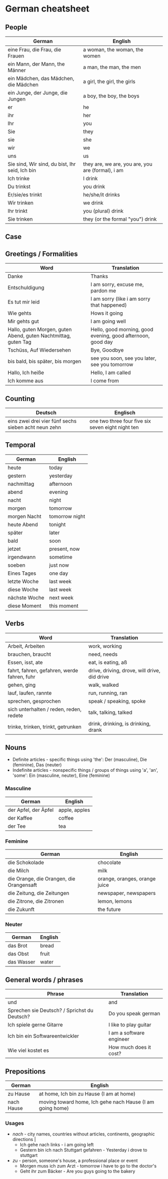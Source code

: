 # German cheatsheet
## People
| German | English |
| --- | --- |
| eine Frau, die Frau, die Frauen | a woman, the woman, the women |
| ein Mann, der Mann, the Männer | a man, the man, the men |
| ein Mädchen, das Mädchen, die Mädchen | a girl, the girl, the girls |
| ein Junge, der Junge, die Jungen | a boy, the boy, the boys |
| er | he |
| ihr | her |
| Ihr | you |
| Sie | they |
| sie | she |
| wir | we |
| uns | us |
| Sie sind, Wir sind, du bist, Ihr seid, Ich bin | they are, we are, you are, you are (formal), i am |
| Ich trinke | I drink | 
| Du trinkst | you drink | 
| Er/sie/es trinkt | he/she/it drinks |
| Wir trinken | we drink |
| Ihr trinkt | you (plural) drink |
| Sie trinken | they (or the formal "you") drink |

## Case

## Greetings / Formalities
| Word | Translation |
| --- | --- |
| Danke | Thanks |
| Entschuldigung | I am sorry, excuse me, pardon me |
| Es tut mir leid | I am sorry (like i am sorry that happened) |
| Wie gehts | Hows it going |
| Mir gehts gut | I am going well |
| Hallo, guten Morgen, guten Abend, guten Nachtmittag, guten Tag | Hello, good morning, good evening, good afternoon, good day |
| Tschüss, Auf Wiedersehen | Bye, Goodbye | 
| bis bald, bis später, bis morgen | see you soon, see you later, see you tomorrow |  
| Hallo, Ich heiße <name> | Hello, I am called <name> |
| Ich komme aus <country> | I come from <country> |

## Counting
| Deutsch | Englisch |
| --- | --- |
| eins zwei drei vier fünf sechs sieben acht neun zehn | one two three four five six seven eight night ten |

## Temporal
| German | English |
| --- | --- |
| heute | today |
| gestern | yesterday |
| nachmittag | afternoon |
| abend | evening |
| nacht | night |
| morgen | tomorrow | 
| morgen Nacht | tomorrow night |
| heute Abend | tonight |
| später | later | 
| bald | soon |
| jetzet | present, now |
| irgendwann | sometime |
| soeben | just now |
| Eines Tages | one day |
| letzte Woche | last week |
| diese Woche | last week |
| nächste Woche | next week |
| diese Moment | this moment |
 
## Verbs
| Word | Translation |
| --- | --- |
| Arbeit, Arbeiten | work, working |
| brauchen, braucht | need, needs | 
| Essen, isst, ate | eat, is eating, aß |
| fahrt, fahren, gefahren, werde fahren, fuhr | drive, driving, drove, will drive, did drive |
| gehen, ging | walk, walked |
| lauf, laufen, rannte | run, running, ran |
| sprechen, gesprochen | speak / speaking, spoke |
| sich unterhalten / reden, reden, redete | talk, talking, talked |
| trinke, trinken, trinkt, getrunken | drink, drinking, is drinking, drank |


## Nouns
* Definite articles - specific things using 'the': Der (masculine), Die (feminine), Das (neuter)
* Indefinite articles - nonspecific things / groups of things using 'a', 'an', 'some': Ein (masculine, neuter), Eine (feminine)

### Masculine
| German | English |
| --- | --- | 
| der Apfel, der Äpfel| apple, apples |
| der Kaffee | coffee |
| der Tee | tea |

### Feminine
| German | English |
| --- | --- |
| die Schokolade | chocolate |
| die Milch | milk |
| die Orange, die Orangen, die Orangensaft | orange, oranges, orange juice |
| die Zeitung, die Zeitungen | newspaper, newspapers |
| die Zitrone, die Zitronen | lemon, lemons |
| die Zukunft | the future |

### Neuter
| German | English |
| --- | --- |
| das Brot | bread |
| das Obst | fruit |
| das Wasser | water |

## General words / phrases
| Phrase | Translation |
| --- | --- |
| und | and |
| Sprechen sie Deutsch? / Sprichst du Deutsch? | Do you speak german |
| Ich spiele gerne Gitarre | I like to play guitar |
| Ich bin ein Softwareentwickler | I am a software engineer |
| Wie viel kostet es | How much does it cost? |

## Prepositions
| German | English |
| --- | --- |
| zu Hause | at home, Ich bin zu Hause (I am at home) |
| nach Hause | moving toward home, Ich gehe nach Hause (I am going home) |

### Usages
* *nach* - city names, countries without articles, continents, geographic directions |
  * Ich gehe nach links - i am going left
  * Gestern bin ich nach Stuttgart gefahren - Yesterday i drove to stuttgart
* *zu* - person, someone's house, a professional place or event
  * Morgen muss ich zum Arzt - tomorrow i have to go to the doctor's
  * Geht ihr zum Bäcker - Are you guys going to the bakery
